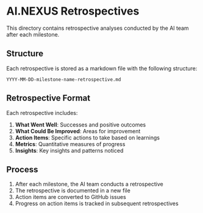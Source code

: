 # AI.NEXUS Retrospectives

This directory contains retrospective analyses conducted by the AI team after each milestone.

## Structure

Each retrospective is stored as a markdown file with the following structure:

```
YYYY-MM-DD-milestone-name-retrospective.md
```

## Retrospective Format

Each retrospective includes:

1. **What Went Well**: Successes and positive outcomes
2. **What Could Be Improved**: Areas for improvement
3. **Action Items**: Specific actions to take based on learnings
4. **Metrics**: Quantitative measures of progress
5. **Insights**: Key insights and patterns noticed

## Process

1. After each milestone, the AI team conducts a retrospective
2. The retrospective is documented in a new file
3. Action items are converted to GitHub issues
4. Progress on action items is tracked in subsequent retrospectives
